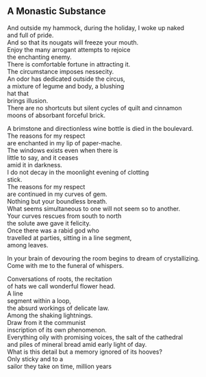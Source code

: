 A Monastic Substance
--------------------
And outside my hammock, during the holiday, I woke up naked  
and full of pride.  
And so that its nougats will freeze your mouth.  
Enjoy the many arrogant attempts to rejoice  
the enchanting enemy.  
There is comfortable fortune in attracting it.  
The circumstance imposes nessecity.  
An odor has dedicated outside the circus,  
a mixture of legume and body, a blushing  
hat that  
brings illusion.  
There are no shortcuts but silent cycles of quilt and cinnamon  
moons of absorbant forceful brick.  
  
A brimstone and directionless wine bottle is died in the boulevard.  
The reasons for my respect  
are enchanted in my lip of paper-mache.  
The windows exists even when there is  
little to say, and it ceases  
amid it in darkness.  
I do not decay in the moonlight evening of clotting  
stick.  
The reasons for my respect  
are continued in my curves of gem.  
Nothing but your boundless breath.  
What seems simultaneous to one will not seem so to another.  
Your curves rescues from south to north  
the solute awe gave it felicity.  
Once there was a rabid god who  
travelled at parties, sitting in a line segment,  
among leaves.  
  
In your brain of devouring the room begins to dream of crystallizing.  
Come with me to the funeral of whispers.  
  
Conversations of roots, the recitation  
of hats we call wonderful flower head.  
A line  
segment within a loop,  
the absurd workings of delicate law.  
Among the shaking lightnings.  
Draw from it the communist  
inscription of its own phenomenon.  
Everything oily with promising voices, the salt of the cathedral  
and piles of mineral bread amid early light of day.  
What is this detail but a memory ignored of its hooves?  
Only sticky and to a  
sailor they take on time, million years  
